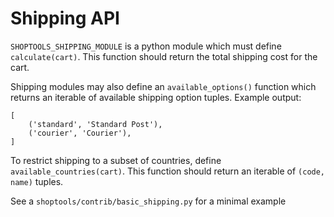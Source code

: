 Shipping API
============

`SHOPTOOLS_SHIPPING_MODULE` is a python module which must define
`calculate(cart)`. This function should return the total shipping cost for
the cart.

Shipping modules may also define an `available_options()` function which
returns an iterable of available shipping option tuples. Example output:

    [
        ('standard', 'Standard Post'),
        ('courier', 'Courier'),
    ]

To restrict shipping to a subset of countries, define
`available_countries(cart)`. This function should return an iterable of
`(code, name)` tuples.

See a `shoptools/contrib/basic_shipping.py` for a minimal example
